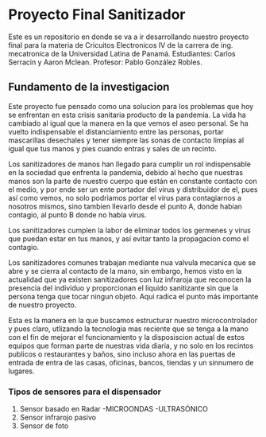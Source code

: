 # Proyecto Final Sanitizador

Este es un repositorio en donde se va a ir desarrollando nuestro proyecto final para la materia de Cricuitos Electronicos lV de la carrera de ing. mecatronica de la Universidad Latina de Panamá. Estudiantes: Carlos Serracin y Aaron Mclean. Profesor: Pablo González Robles.

## Fundamento de la investigacion

Este proyecto fue pensado como una solucion para los problemas que hoy se enfrentan en esta crisis sanitaria producto de la pandemia.
La vida ha cambiado al igual que la manera en la que vemos el aseo personal. Se ha vuelto indispensable el distanciamiento entre las personas, portar mascarillas desechales y tener siempre las sonas de contacto limpias al igual que tus manos y pies cuando entras y sales de un recinto.

Los sanitizadores de manos han llegado para cumplir un rol indispensable en la sociedad que enfrenta la pandemia, debido al hecho que nuestras manos son la parte de nuestro cuerpo que están en constante contacto con el medio, y por ende ser un ente portador del virus y distribuidor de el, pues así como vemos, no solo podriamos portar el virus para contagiarnos a nosotros mismos, sino tambien llevarlo desde el punto A, donde habian contagio, al punto B donde no había virus.

Los sanitizadores cumplen la labor de eliminar todos los germenes y virus que puedan estar en tus manos, y así evitar tanto la propagacion como el contagio.
 
Los sanitizadores comunes trabajan mediante nua valvula mecanica que se abre y se cierra al contacto de la mano, sin embargo, hemos visto en la actualidad que ya existen sanitizadores con luz infraroja que reconocen la presencia del individuo y proporcionan el liquido sanitizante sin que la persona tenga que tocar ningun objeto. Aqui radica el punto más importante de nuestro proyecto.

Esta es la manera en la que buscamos estructurar nuestro microcontrolador y pues claro, utlizando la tecnología mas reciente que se tenga a la mano con el fín de mejorar el funcionamiento y la disposiscion actual de estos equipos que forman parte de nuestras vida diaria, y no solo en los recintos publicos o restaurantes y baños, sino incluso ahora en las puertas de entrada de entra de las casas, 
oficinas, bancos, tiendas y un sinnumero de lugares.


### Tipos de sensores para el dispensador
1. Sensor basado en Radar
-MICROONDAS 
-ULTRASÓNICO 
2. Sensor infrarojo pasivo
3. Sensor de foto

